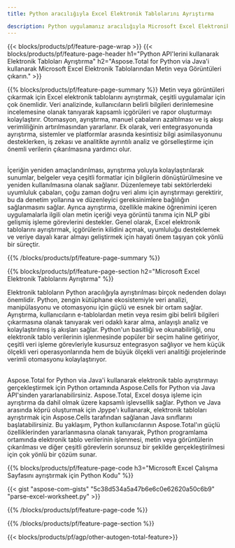 ```yaml
---
title: Python aracılığıyla Excel Elektronik Tablolarını Ayrıştırma 

description: Python uygulamanız aracılığıyla Microsoft Excel Elektronik Tablolarını ayrıştırın. Metin veya Görüntüleri kolaylıkla çıkarın.
---
```


{{< blocks/products/pf/feature-page-wrap >}}
{{< blocks/products/pf/feature-page-header h1="Python API'lerini kullanarak Elektronik Tabloları Ayrıştırma" h2="Aspose.Total for Python via Java'i kullanarak Microsoft Excel Elektronik Tablolarından Metin veya Görüntüleri çıkarın." >}}

{{% blocks/products/pf/feature-page-summary %}}
Metin veya görüntüleri çıkarmak için Excel elektronik tablolarını ayrıştırmak, çeşitli uygulamalar için çok önemlidir. Veri analizinde, kullanıcıların belirli bilgileri derinlemesine incelemesine olanak tanıyarak kapsamlı içgörüleri ve rapor oluşturmayı kolaylaştırır. Otomasyon, ayrıştırma, manuel çabaların azaltılması ve iş akışı verimliliğinin artırılmasından yararlanır. Ek olarak, veri entegrasyonunda ayrıştırma, sistemler ve platformlar arasında kesintisiz bilgi asimilasyonunu desteklerken, iş zekası ve analitikte ayrıntılı analiz ve görselleştirme için önemli verilerin çıkarılmasına yardımcı olur. <br /><br />

İçeriğin yeniden amaçlandırılması, ayrıştırma yoluyla kolaylaştırılarak sunumlar, belgeler veya çeşitli formatlar için bilgilerin dönüştürülmesine ve yeniden kullanılmasına olanak sağlanır. Düzenlemeye tabi sektörlerdeki uyumluluk çabaları, çoğu zaman doğru veri alımı için ayrıştırmayı gerektirir, bu da denetim yollarına ve düzenleyici gereksinimlere bağlılığın sağlanmasını sağlar. Ayrıca ayrıştırma, özellikle makine öğrenimini içeren uygulamalarla ilgili olan metin içeriği veya görüntü tanıma için NLP gibi gelişmiş işleme görevlerini destekler. Genel olarak, Excel elektronik tablolarını ayrıştırmak, içgörülerin kilidini açmak, uyumluluğu desteklemek ve veriye dayalı karar almayı geliştirmek için hayati önem taşıyan çok yönlü bir süreçtir.

{{% /blocks/products/pf/feature-page-summary  %}}


{{% blocks/products/pf/feature-page-section  h2="Microsoft Excel Elektronik Tablolarını Ayrıştırma" %}}

Elektronik tabloların Python aracılığıyla ayrıştırılması birçok nedenden dolayı önemlidir. Python, zengin kütüphane ekosistemiyle veri analizi, manipülasyonu ve otomasyonu için güçlü ve esnek bir ortam sağlar. Ayrıştırma, kullanıcıların e-tablolardan metin veya resim gibi belirli bilgileri çıkarmasına olanak tanıyarak veri odaklı karar alma, anlayışlı analiz ve kolaylaştırılmış iş akışları sağlar. Python'un basitliği ve okunabilirliği, onu elektronik tablo verilerinin işlenmesinde popüler bir seçim haline getiriyor, çeşitli veri işleme görevleriyle kusursuz entegrasyon sağlıyor ve hem küçük ölçekli veri operasyonlarında hem de büyük ölçekli veri analitiği projelerinde verimli otomasyonu kolaylaştırıyor.<br /><br />

Aspose.Total for Python via Java'i kullanarak elektronik tablo ayrıştırmayı gerçekleştirmek için Python ortamında Aspose.Cells for Python via Java API'sinden yararlanabilirsiniz. Aspose.Total, Excel dosya işleme için ayrıştırma da dahil olmak üzere kapsamlı işlevsellik sağlar. Python ve Java arasında köprü oluşturmak için Jpype'ı kullanarak, elektronik tabloları ayrıştırmak için Aspose.Cells tarafından sağlanan Java sınıflarını başlatabilirsiniz. Bu yaklaşım, Python kullanıcılarının Aspose.Total'ın güçlü özelliklerinden yararlanmasına olanak tanıyarak, Python programlama ortamında elektronik tablo verilerinin işlenmesi, metin veya görüntülerin çıkarılması ve diğer çeşitli görevlerin sorunsuz bir şekilde gerçekleştirilmesi için çok yönlü bir çözüm sunar.

{{% blocks/products/pf/feature-page-code h3="Microsoft Excel Çalışma Sayfasını ayrıştırmak için Python Kodu" %}}

{{< gist "aspose-com-gists" "5c38d534a5a47b6e6c0e62620a50c6b9" "parse-excel-worksheet.py" >}}

{{% /blocks/products/pf/feature-page-code  %}}

{{% /blocks/products/pf/feature-page-section %}}

{{< blocks/products/pf/agp/other-autogen-total-feature>}}